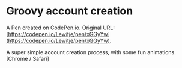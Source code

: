 # Groovy account creation

A Pen created on CodePen.io. Original URL: [https://codepen.io/Lewitje/pen/xGGyYw](https://codepen.io/Lewitje/pen/xGGyYw).

A super simple account creation process, with some fun animations.
[Chrome / Safari]
